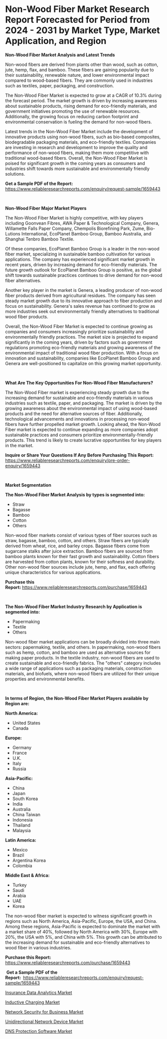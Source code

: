 <p><h1>Non-Wood Fiber Market Research Report Forecasted for Period from 2024 -  2031 by Market Type, Market Application, and Region</h1></p><p><strong>Non-Wood Fiber Market Analysis and Latest Trends</strong></p>
<p><p>Non-wood fibers are derived from plants other than wood, such as cotton, jute, hemp, flax, and bamboo. These fibers are gaining popularity due to their sustainability, renewable nature, and lower environmental impact compared to wood-based fibers. They are commonly used in industries such as textiles, paper, packaging, and construction.</p><p>The Non-Wood Fiber Market is expected to grow at a CAGR of 10.3% during the forecast period. The market growth is driven by increasing awareness about sustainable products, rising demand for eco-friendly materials, and government initiatives promoting the use of renewable resources. Additionally, the growing focus on reducing carbon footprint and environmental conservation is fueling the demand for non-wood fibers.</p><p>Latest trends in the Non-Wood Fiber Market include the development of innovative products using non-wood fibers, such as bio-based composites, biodegradable packaging materials, and eco-friendly textiles. Companies are investing in research and development to improve the quality and performance of non-wood fibers, making them more competitive with traditional wood-based fibers. Overall, the Non-Wood Fiber Market is poised for significant growth in the coming years as consumers and industries shift towards more sustainable and environmentally friendly solutions.</p></p>
<p><strong>Get a Sample PDF of the Report:&nbsp;</strong> <a href="https://www.reliableresearchreports.com/enquiry/request-sample/1659443">https://www.reliableresearchreports.com/enquiry/request-sample/1659443</a></p>
<p>&nbsp;</p>
<p><strong>Non-Wood Fiber Major Market Players</strong></p>
<p><p>The Non-Wood Fiber Market is highly competitive, with key players including Goonvean Fibres, AWA Paper & Technological Company, Genera, Willamette Falls Paper Company, Chempolis Biorefining Park, Zume, Bio-Lutions International, EcoPlanet Bamboo Group, Bamboo Australia, and Shanghai Tenbro Bamboo Textile.</p><p>Of these companies, EcoPlanet Bamboo Group is a leader in the non-wood fiber market, specializing in sustainable bamboo cultivation for various applications. The company has experienced significant market growth in recent years, driven by increasing demand for eco-friendly materials. The future growth outlook for EcoPlanet Bamboo Group is positive, as the global shift towards sustainable practices continues to drive demand for non-wood fiber alternatives.</p><p>Another key player in the market is Genera, a leading producer of non-wood fiber products derived from agricultural residues. The company has seen steady market growth due to its innovative approach to fiber production and focus on sustainability. Genera's sales revenue has continued to grow as more industries seek out environmentally friendly alternatives to traditional wood fiber products.</p><p>Overall, the Non-Wood Fiber Market is expected to continue growing as companies and consumers increasingly prioritize sustainability and environmentally friendly practices. The market size is projected to expand significantly in the coming years, driven by factors such as government regulations promoting eco-friendly materials and growing awareness of the environmental impact of traditional wood fiber production. With a focus on innovation and sustainability, companies like EcoPlanet Bamboo Group and Genera are well-positioned to capitalize on this growing market opportunity.</p></p>
<p>&nbsp;</p>
<p><strong>What Are The Key Opportunities For Non-Wood Fiber Manufacturers?</strong></p>
<p><p>The Non-Wood Fiber market is experiencing steady growth due to the increasing demand for sustainable and eco-friendly materials in various industries such as textile, paper, and packaging. The market is driven by the growing awareness about the environmental impact of using wood-based products and the need for alternative sources of fiber. Additionally, technological advancements and innovations in processing non-wood fibers have further propelled market growth. Looking ahead, the Non-Wood Fiber market is expected to continue expanding as more companies adopt sustainable practices and consumers prioritize environmentally-friendly products. This trend is likely to create lucrative opportunities for key players in the market.</p></p>
<p><strong>Inquire or Share Your Questions If Any Before Purchasing This Report:</strong> <a href="https://www.reliableresearchreports.com/enquiry/pre-order-enquiry/1659443">https://www.reliableresearchreports.com/enquiry/pre-order-enquiry/1659443</a></p>
<p>&nbsp;</p>
<p><strong>Market Segmentation</strong></p>
<p><strong>The Non-Wood Fiber Market Analysis by types is segmented into:</strong></p>
<p><ul><li>Straw</li><li>Bagasse</li><li>Bamboo</li><li>Cotton</li><li>Others</li></ul></p>
<p><p>Non-wood fiber markets consist of various types of fiber sources such as straw, bagasse, bamboo, cotton, and others. Straw fibers are typically derived from wheat, rice, and barley crops. Bagasse fibers come from sugarcane stalks after juice extraction. Bamboo fibers are sourced from bamboo plants known for their fast growth and sustainability. Cotton fibers are harvested from cotton plants, known for their softness and durability. Other non-wood fiber sources include jute, hemp, and flax, each offering unique characteristics for various applications.</p></p>
<p><strong>Purchase this Report:&nbsp;</strong><a href="https://www.reliableresearchreports.com/purchase/1659443">https://www.reliableresearchreports.com/purchase/1659443</a></p>
<p>&nbsp;</p>
<p><strong>The Non-Wood Fiber Market Industry Research by Application is segmented into:</strong></p>
<p><ul><li>Papermaking</li><li>Textile</li><li>Others</li></ul></p>
<p><p>Non-wood fiber market applications can be broadly divided into three main sectors: papermaking, textile, and others. In papermaking, non-wood fibers such as hemp, cotton, and bamboo are used as alternative sources for making paper products. In the textile industry, non-wood fibers are used to create sustainable and eco-friendly fabrics. The "others" category includes a wide range of applications such as packaging materials, construction materials, and biofuels, where non-wood fibers are utilized for their unique properties and environmental benefits.</p></p>
<p>&nbsp;</p>
<p><strong>In terms of Region, the Non-Wood Fiber Market Players available by Region are:</strong></p>
<p>
    <p> <strong> North America: </strong>
        <ul>
            <li>United States</li>
            <li>Canada</li>
        </ul>
        </p> 
    <p> <strong> Europe: </strong>
        <ul>
            <li>Germany</li>
            <li>France</li>
            <li>U.K.</li>
            <li>Italy</li>
            <li>Russia</li>
        </ul>
        </p> 
    <p> <strong> Asia-Pacific: </strong>
        <ul>
            <li>China</li>
            <li>Japan</li>
            <li>South Korea</li>
            <li>India</li>
            <li>Australia</li>
            <li>China Taiwan</li>
            <li>Indonesia</li>
            <li>Thailand</li>
            <li>Malaysia</li>
        </ul>
        </p> 
    <p> <strong> Latin America: </strong>
        <ul>
            <li>Mexico</li>
            <li>Brazil</li>
            <li>Argentina Korea</li>
            <li>Colombia</li>
        </ul>
        </p> 
    <p> <strong> Middle East & Africa: </strong>
        <ul>
            <li>Turkey</li>
            <li>Saudi</li>
            <li>Arabia</li>
            <li>UAE</li>
            <li>Korea</li>
        </ul>
    </p>
    </p>
<p><p>The non-wood fiber market is expected to witness significant growth in regions such as North America, Asia-Pacific, Europe, the USA, and China. Among these regions, Asia-Pacific is expected to dominate the market with a market share of 40%, followed by North America with 30%, Europe with 20%, the USA with 5%, and China with 5%. This growth can be attributed to the increasing demand for sustainable and eco-friendly alternatives to wood fiber in various industries.</p></p>
<p><strong>Purchase this Report: </strong><a href="https://www.reliableresearchreports.com/purchase/1659443">https://www.reliableresearchreports.com/purchase/1659443</a></p>
<p>&nbsp;<strong>Get a Sample PDF of the Report:&nbsp;&nbsp;</strong><a href="https://www.reliableresearchreports.com/enquiry/request-sample/1659443">https://www.reliableresearchreports.com/enquiry/request-sample/1659443</a></p>
<p><strong></strong></p>
<p><p><a href="https://medium.com/@anitabeatty1/insurance-data-analytics-market-competitive-analysis-market-trends-and-forecast-to-2031-b4a5ba292bd7">Insurance Data Analytics Market</a></p><p><a href="https://medium.com/@anitabeatty1/decoding-inductive-charging-market-metrics-market-share-trends-and-growth-patterns-7dea9ca709da">Inductive Charging Market</a></p><p><a href="https://medium.com/@anitabeatty1/network-security-for-business-market-analysis-and-sze-forecasted-for-period-from-2024-to-2031-cb5681233960">Network Security for Business Market</a></p><p><a href="https://medium.com/@anitabeatty1/unidirectional-network-device-market-size-reveals-the-best-marketing-channels-in-global-industry-69c0e805a7eb">Unidirectional Network Device Market</a></p><p><a href="https://medium.com/@anitabeatty1/decoding-dns-protection-software-market-metrics-market-share-trends-and-growth-patterns-9bcf929166f8">DNS Protection Software Market</a></p></p>